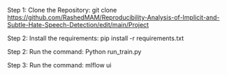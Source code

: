 Step 1: Clone the Repository: git clone https://github.com/RashedMAM/Reproducibility-Analysis-of-Implicit-and-Subtle-Hate-Speech-Detection/edit/main/Project

Step 2: Install the requirements: pip install -r requirements.txt

Step 2: Run the command: Python run_train.py

Step 3: Run the command: mlflow ui
